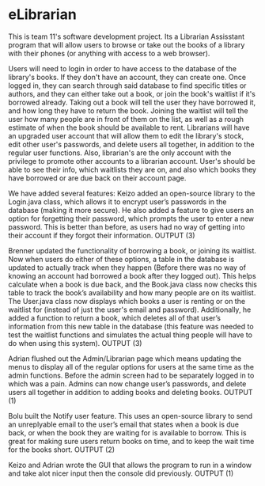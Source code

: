 # eLibrarian
This is team 11's software development project. Its a Librarian Assisstant program that will allow users to browse or take out the books of a library with their phones (or anything with access to a web browser).

Users will need to login in order to have access to the database of the library's books. If they don't have an account, they can create one. Once logged in, they can search through said database to find specific titles or authors, and they can either take out a book, or join the book's waitlist if it's borrowed already. Taking out a book will tell the user they have borrowed it, and how long they have to return the book. Joining the waitlist will tell the user how many people are in front of them on the list, as well as a rough estimate of when the book should be available to rent. Librarians will have an upgraded user account that will allow them to edit the library's stock, edit other user's passwords, and delete users all together, in addition to the regular user functions. Also, librarian's are the only account with the privilege to promote other accounts to a librarian account. User's should be able to see their info, which waitlists they are on, and also which books they have borrowed or are due back on their account page.

We have added several features:
Keizo added an open-source library to the Login.java class, which allows it to encrypt user’s passwords in the database (making it more secure). He also added a feature to give users an option for forgetting their password, which prompts the user to enter a new password. This is better than before, as users had no way of getting into their account if they forgot their information. OUTPUT (3)

Brenner updated the functionality of borrowing a book, or joining its waitlist. Now when users do either of these options, a table in the database is updated to actually track when they happen (Before there was no way of knowing an account had borrowed a book after they logged out). This helps calculate when a book is due back, and the Book.java class now checks this table to track the book’s availability and how many people are on its waitlist. The User.java class now displays which books a user is renting or on the waitlist for (instead of just the user's email and password). Additionally, he added a function to return a book, which deletes all of that user’s information from this new table in the database (this feature was needed to test the waitlist functions and simulates the actual thing people will have to do when using this system).
OUTPUT  (3)

Adrian flushed out the Admin/Librarian page which means updating the menus to display all of the regular options for users at the same time as the admin functions. Before the admin screen had to be separately logged in to which was a pain. Admins can now change user’s passwords, and delete users all together in addition to adding books and deleting books. OUTPUT  (1)

Bolu built the Notify user feature. This uses an open-source library to send an unreplyable email to the user’s email that states when a book is due back, or when the book they are waiting for is available to borrow. This is great for making sure users return books on time, and to keep the wait time for the books short. OUTPUT  (2)

Keizo and Adrian wrote the GUI that allows the program to run in a window and take alot nicer input then the console did previously. OUTPUT (1)

